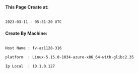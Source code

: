 
   
#### This Page Create at:

```bash

2023-03-11 - 05:31:20 UTC

```

#### Create By Machine:

```bash

Host Name : fv-az1128-316

platform  : Linux-5.15.0-1034-azure-x86_64-with-glibc2.35

Ip Local  : 10.1.0.127

```

